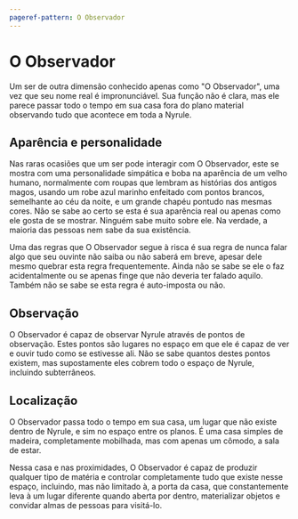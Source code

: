 ```yaml
---
pageref-pattern: O Observador
---
```

# O Observador

Um ser de outra dimensão conhecido apenas como "O Observador", uma vez que seu nome real é impronunciável. Sua função não é clara, mas ele parece passar todo o tempo em sua casa fora do plano material observando tudo que acontece em toda a Nyrule.

## Aparência e personalidade

Nas raras ocasiões que um ser pode interagir com O Observador, este se mostra com uma personalidade simpática e boba na aparência de um velho humano, normalmente com roupas que lembram as histórias dos antigos magos, usando um robe azul marinho enfeitado com pontos brancos, semelhante ao céu da noite, e um grande chapéu pontudo nas mesmas cores. Não se sabe ao certo se esta é sua aparência real ou apenas como ele gosta de se mostrar. Ninguém sabe muito sobre ele. Na verdade, a maioria das pessoas nem sabe da sua existência.

Uma das regras que O Observador segue à risca é sua regra de nunca falar algo que seu ouvinte não saiba ou não saberá em breve, apesar dele mesmo quebrar esta regra frequentemente. Ainda não se sabe se ele o faz acidentalmente ou se apenas finge que não deveria ter falado aquilo. Também não se sabe se esta regra é auto-imposta ou não.

## Observação

O Observador é capaz de observar Nyrule através de pontos de observação. Estes pontos são lugares no espaço em que ele é capaz de ver e ouvir tudo como se estivesse ali. Não se sabe quantos destes pontos existem, mas supostamente eles cobrem todo o espaço de Nyrule, incluindo subterrâneos.

## Localização

O Observador passa todo o tempo em sua casa, um lugar que não existe dentro de Nyrule, e sim no espaço entre os planos. É uma casa simples de madeira, completamente mobilhada, mas com apenas um cômodo, a sala de estar.

Nessa casa e nas proximidades, O Observador é capaz de produzir qualquer tipo de matéria e controlar completamente tudo que existe nesse espaço, incluindo, mas não limitado à, a porta da casa, que constantemente leva à um lugar diferente quando aberta por dentro, materializar objetos e convidar almas de pessoas para visitá-lo.
